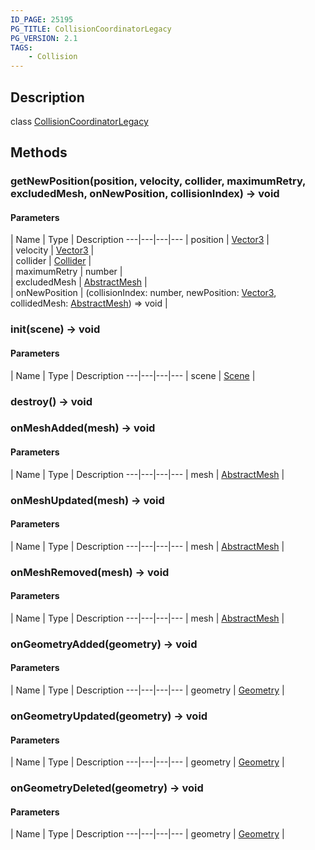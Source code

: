 ```yaml
---
ID_PAGE: 25195
PG_TITLE: CollisionCoordinatorLegacy
PG_VERSION: 2.1
TAGS:
    - Collision
---
```

## Description

class [CollisionCoordinatorLegacy](/classes/2.4/CollisionCoordinatorLegacy)



## Methods

### getNewPosition(position, velocity, collider, maximumRetry, excludedMesh, onNewPosition, collisionIndex) &rarr; void



#### Parameters
 | Name | Type | Description
---|---|---|---
 | position | [Vector3](/classes/2.4/Vector3) |    
 | velocity | [Vector3](/classes/2.4/Vector3) |    
 | collider | [Collider](/classes/2.4/Collider) |    
 | maximumRetry | number |    
 | excludedMesh | [AbstractMesh](/classes/2.4/AbstractMesh) |    
 | onNewPosition | (collisionIndex: number, newPosition: [Vector3](/classes/2.4/Vector3), collidedMesh: [AbstractMesh](/classes/2.4/AbstractMesh)) =&gt; void |    
### init(scene) &rarr; void



#### Parameters
 | Name | Type | Description
---|---|---|---
 | scene | [Scene](/classes/2.4/Scene) |    

### destroy() &rarr; void


### onMeshAdded(mesh) &rarr; void



#### Parameters
 | Name | Type | Description
---|---|---|---
 | mesh | [AbstractMesh](/classes/2.4/AbstractMesh) |    

### onMeshUpdated(mesh) &rarr; void



#### Parameters
 | Name | Type | Description
---|---|---|---
 | mesh | [AbstractMesh](/classes/2.4/AbstractMesh) |    

### onMeshRemoved(mesh) &rarr; void



#### Parameters
 | Name | Type | Description
---|---|---|---
 | mesh | [AbstractMesh](/classes/2.4/AbstractMesh) |    

### onGeometryAdded(geometry) &rarr; void



#### Parameters
 | Name | Type | Description
---|---|---|---
 | geometry | [Geometry](/classes/2.4/Geometry) |    

### onGeometryUpdated(geometry) &rarr; void



#### Parameters
 | Name | Type | Description
---|---|---|---
 | geometry | [Geometry](/classes/2.4/Geometry) |    

### onGeometryDeleted(geometry) &rarr; void



#### Parameters
 | Name | Type | Description
---|---|---|---
 | geometry | [Geometry](/classes/2.4/Geometry) |    

